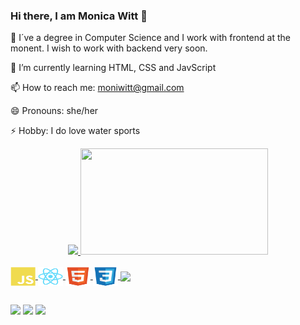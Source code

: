 ### Hi there, I am Monica Witt 👋

 
 🌱 I´ve a degree in Computer Science and I work with frontend at the monent. 
 I wish to work with backend very soon. 
 
 👯 I’m currently learning HTML, CSS and JavScript

 📫 How to reach me: moniwitt@gmail.com

 😄 Pronouns: she/her

 ⚡ Hobby: I do love water sports
 
 <div align="center">
  <a href="https://github.com/moniwitt">
  <img height="160em" src="https://github-readme-stats.vercel.app/api?username=moniwitt&show_icons=true&theme=dracula&include_all_commits=true&count_private=true"/>
  <img height="170em" width="300em" src="https://github-readme-stats.vercel.app/api/top-langs/?username=moniwitt&layout=compact&langs_count=7&theme=dracula"/>
</div>
 
 <div style="display: inline_block"><br>
  <img align="center" alt="Moni-Js" height="30" width="40" src="https://raw.githubusercontent.com/devicons/devicon/master/icons/javascript/javascript-plain.svg">
  <img align="center" alt="Moni-React" height="30" width="40" src="https://raw.githubusercontent.com/devicons/devicon/master/icons/react/react-original.svg">
  <img align="center" alt="Moni-HTML" height="30" width="40" src="https://raw.githubusercontent.com/devicons/devicon/master/icons/html5/html5-original.svg">
  <img align="center" alt="Moni-CSS" height="30" width="40" src="https://raw.githubusercontent.com/devicons/devicon/master/icons/css3/css3-original.svg">
  <img align="center" width="100em" src="https://user-images.githubusercontent.com/110134009/182003705-6d08bd9a-e5cc-47c5-bac8-ac1391ed3135.png">
 </div>
  
  ##
  
 <div> 
  <a href="https://instagram.com/moniwitt" target="_blank"><img src="https://img.shields.io/badge/-Instagram-%23E4405F?style=for-the-badge&logo=instagram&logoColor=white" target="_blank"></a>
  <a href = "mailto:contatomoniwitt@gmail.com"><img src="https://img.shields.io/badge/-Gmail-%23333?style=for-the-badge&logo=gmail&logoColor=white" target="_blank"></a>
  <a href="https://www.linkedin.com/in/mônica-mattos-87b709158" target="_blank"><img src="https://img.shields.io/badge/-LinkedIn-%230077B5?style=for-the-badge&logo=linkedin&logoColor=white" target="_blank"></a> 
 
  </div>
  



